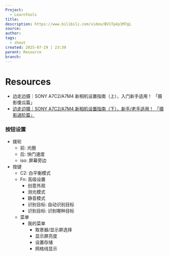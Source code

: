 ```yaml
---
Project:
  - LearnTools
title: 
description: https://www.bilibili.com/video/BV1Tp4y1M7gL
source: 
author: 
tags:
  - shoot
created: 2025-07-29 | 23:39
parent: Resource
branch:
---
```

# Resources
- 边走边摄｜SONY A7C2/A7M4 新相机设置指南（上），入门新手适用！ 「摄影傻瓜篇」
- [边走边摄｜SONY A7C2/A7M4 新相机设置指南（下），新手/老手适用！ 「摄影进阶篇」](https://www.bilibili.com/video/BV1mv411c737)
### 按钮设置
- 拨轮
	- 前: 光圈
	- 后: 快门速度
	- iso: 屏幕旁边
- 按键
	- C2: 白平衡模式
	- Fn: 高级设置
		- 创意外观
		- 测光模式
		- 静音模式
		- 识别目标: 自动识别目标
		- 识别目标: 识别哪种目标
	- 菜单
		- 我的菜单
			- 取景器/显示屏选择
			- 显示屏亮度
			- 设置存储
			- 网格线显示
